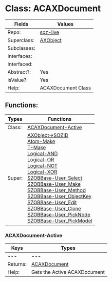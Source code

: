 
# Class:	ACAXDocument

| Fields | Values |
| --------- | --------- |
| Repo: | [soz-live](/repos/soz-live.html) |
| Superclass: | [AXObject](AXObject.html) |
| Subclasses: |  |
| Interfaces: |  |
| Interfaced: |  |
| Abstract?: | Yes |
| isValue?: | Yes |
| Help: | ACAXDocument Class |


## Functions:

| Types | Functions |
| --------- | --------- |
| Class: | [ACAXDocument-Active](#ACAXDocument-Active) |
| Super: | [AXObject->SOZID](AXObject.html) <br> [Atom-Make](Atom.html) <br> [T-Make](T.html) <br> [Logical-AND](Logical.html) <br> [Logical-OR](Logical.html) <br> [Logical-NOT](Logical.html) <br> [Logical-XOR](Logical.html) <br> [SZOBBase-User_Select](SZOBBase.html) <br> [SZOBBase-User_Make](SZOBBase.html) <br> [SZOBBase-User_Method](SZOBBase.html) <br> [SZOBBase-User_ObjectKey](SZOBBase.html) <br> [SZOBBase-User_Edit](SZOBBase.html) <br> [SZOBBase-User_Clone](SZOBBase.html) <br> [SZOBBase-User_PickNode](SZOBBase.html) <br> [SZOBBase-User_PickModel](SZOBBase.html) |


### ACAXDocument-Active

| Keys | Types |
| --------- | --------- |
| **---** | **---** |
| Returns: | [ACAXDocument](ACAXDocument.html) |
| Help: | Gets the Active ACAXDocument |

